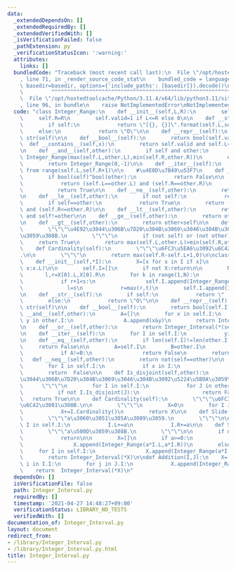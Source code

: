 ```yaml
---
data:
  _extendedDependsOn: []
  _extendedRequiredBy: []
  _extendedVerifiedWith: []
  _isVerificationFailed: false
  _pathExtension: py
  _verificationStatusIcon: ':warning:'
  attributes:
    links: []
  bundledCode: "Traceback (most recent call last):\n  File \"/opt/hostedtoolcache/Python/3.11.4/x64/lib/python3.11/site-packages/onlinejudge_verify/documentation/build.py\"\
    , line 71, in _render_source_code_stat\n    bundled_code = language.bundle(stat.path,\
    \ basedir=basedir, options={'include_paths': [basedir]}).decode()\n          \
    \         ^^^^^^^^^^^^^^^^^^^^^^^^^^^^^^^^^^^^^^^^^^^^^^^^^^^^^^^^^^^^^^^^^^^^^^^^^^^^^^^^^\n\
    \  File \"/opt/hostedtoolcache/Python/3.11.4/x64/lib/python3.11/site-packages/onlinejudge_verify/languages/python.py\"\
    , line 96, in bundle\n    raise NotImplementedError\nNotImplementedError\n"
  code: "class Integer_Range:\n    def __init__(self,L,R):\n        self.L=L\n   \
    \     self.R=R\n        self.valid=1 if L<=R else 0\n\n    def __str__(self):\n\
    \        if self:\n            return \"[{}, {}]\".format(self.L,self.R)\n   \
    \     else:\n            return \"O\"\n\n    def __repr__(self):\n        return\
    \ str(self)\n\n    def __bool__(self):\n        return bool(self.valid)\n\n  \
    \  def __contains__(self,x):\n        return self.valid and self.L<=x<=self.R\n\
    \n    def __and__(self,other):\n        if self and other:\n            return\
    \ Integer_Range(max(self.L,other.L),min(self.R,other.R))\n        else:\n    \
    \        return Integer_Range(0,-1)\n\n    def __iter__(self):\n        yield\
    \ from range(self.L,self.R+1)\n\n    #\u4E0D\u7B49\u53F7\n    def __eq__(self,other):\n\
    \        if bool(self)^bool(other):\n            return False\n\n        if self:\n\
    \            return (self.L==other.L) and (self.R==other.R)\n        else:\n \
    \           return True\n\n    def __ne__(self,other):\n        return not(self==other)\n\
    \n    def __le__(self,other):\n        if not self:\n            return True\n\
    \        if self==other:\n            return True\n        return (other.L<=self.L)\
    \ and (self.R<=other.R)\n\n    def __lt__(self,other):\n        return self<=other\
    \ and self!=other\n\n    def __ge__(self,other):\n        return other<=self\n\
    \n    def __gt__(self,other):\n        return other<self\n\n    def Is_disjoint(self,other):\n\
    \        \"\"\"\u4E92\u3044\u306B\u7D20\u304B\u3069\u3046\u304B\u3092\u5224\u5B9A\
    \u3059\u308B.\n        \"\"\"\n        if (not self) or (not other):\n       \
    \     return True\n        return max(self.L,other.L)>min(self.R,other.R)\n\n\
    \    def Cardinality(self):\n        \"\"\"\u6FC3\u5EA6\u3092\u6C42\u3081\u308B\
    .\n\n        \"\"\"\n        return max(self.R-self.L+1,0)\n\nclass Integer_Interval(Integer_Range):\n\
    \    def __init__(self,*I):\n        X=[x for x in I if x]\n        X.sort(key=lambda\
    \ x:x.L)\n\n        self.I=[]\n        if not X:return\n\n        N=len(X)\n \
    \       l,r=X[0].L,X[0].R\n        for k in range(1,N):\n            s,t=X[k].L,X[k].R\n\
    \            if r+1<s:\n                self.I.append(Integer_Range(l,r))\n  \
    \              l=s\n            r=max(r,t)\n        self.I.append(Integer_Range(l,r))\n\
    \n    def __str__(self):\n        if self:\n            return \" | \".join(map(str,self.I))\n\
    \        else:\n            return \"O\"\n\n    def __repr__(self):\n        return\
    \ str(self)\n\n    def __bool__(self):\n        return bool(self.I)\n\n    def\
    \ __and__(self,other):\n        A=[]\n        for x in self.I:\n            for\
    \ y in other.I:\n                A.append(x&y)\n        return Integer_Interval(*A)\n\
    \n    def __or__(self,other):\n        return Integer_Interval(*(self.I+other.I))\n\
    \n    def __iter__(self):\n        for I in self.I:\n            yield from I\n\
    \n    def __eq__(self,other):\n        if len(self.I)!=len(other.I):\n       \
    \     return False\n\n        A=self.I\n        B=other.I\n        for k in range(len(self.I)):\n\
    \            if A!=B:\n                return False\n        return True\n\n \
    \   def __neq__(self,other):\n        return not(self==other)\n\n    def __contains__(self,x):\n\
    \        for I in self.I:\n            if x in I:\n                return True\n\
    \        return  False\n\n    def Is_disjoint(self,other):\n        \"\"\"\u4E92\
    \u3044\u306B\u7D20\u304B\u3069\u3046\u304B\u3092\u5224\u5B9A\u3059\u308B.\n  \
    \      \"\"\"\n        for I in self.I:\n            for J in other.I:\n     \
    \           if not I.Is_disjoint(J):\n                    return False\n     \
    \   return True\n\n    def Cardinality(self):\n        \"\"\"\u6FC3\u5EA6\u3092\
    \u6C42\u3081\u308B.\n\n        \"\"\"\n        X=0\n        for I in self.I:\n\
    \            X+=I.Cardinality()\n        return X\n\n    def Slide(self,a):\n\
    \        \"\"\"a\u3060\u3051\u305A\u3089\u3059.\n        \"\"\"\n\n        for\
    \ I in self.I:\n            I.L+=a\n            I.R+=a\n\n    def Scale(self,a):\n\
    \        \"\"\"a\u500D\u3059\u308B.\n        \"\"\"\n\n        if not self:\n\
    \            return\n\n        X=[]\n        if a>=0:\n            for I in self.I:\n\
    \                X.append(Integer_Range(a*I.L,a*I.R))\n        else:\n       \
    \     for I in self.I:\n                X.append(Integer_Range(a*I.R,a*I.L))\n\
    \        return Integer_Interval(*X)\n\ndef Addition(I,J):\n    X=[]\n    for\
    \ i in I.I:\n        for j in J.I:\n            X.append(Integer_Range(i.L+j.L,i.R+j.R))\n\
    \    return  Integer_Interval(*X)\n"
  dependsOn: []
  isVerificationFile: false
  path: Integer_Interval.py
  requiredBy: []
  timestamp: '2021-04-27 14:48:27+09:00'
  verificationStatus: LIBRARY_NO_TESTS
  verifiedWith: []
documentation_of: Integer_Interval.py
layout: document
redirect_from:
- /library/Integer_Interval.py
- /library/Integer_Interval.py.html
title: Integer_Interval.py
---
```

